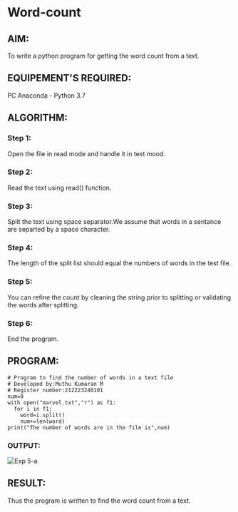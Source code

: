 # Word-count
## AIM:
To write a python program for getting the word count from a text.
## EQUIPEMENT'S REQUIRED: 
PC
Anaconda - Python 3.7
## ALGORITHM: 
### Step 1:
Open the file in read mode and handle it in test mood.

### Step 2: 
Read the text using read() function.
 
### Step 3:
Split the text using space separator.We assume that words in a sentance are separted by a space character. 

### Step 4:  
The length of the split list should equal the numbers of words in the test file.

### Step 5: 
You can refine the count by cleaning the string prior to splitting or validating the words after splitting.

### Step 6: 
End the program.

## PROGRAM:
```
# Program to find the number of words in a text file
# Developed by:Muthu Kumaran M
# Register number:212223240101
num=0
with open("marvel.txt","r") as f1:
  for i in f1:
    word=i.split()
    num+=len(word)
print("The number of words are in the file is",num)
```
### OUTPUT:
![Exp 5-a](https://github.com/Muthu-Kumaran-M/Word-count/assets/144979439/6687a5c9-2f1a-4ed3-8c07-311ab3558c2e)

## RESULT:
Thus the program is written to find the word count from a text.
